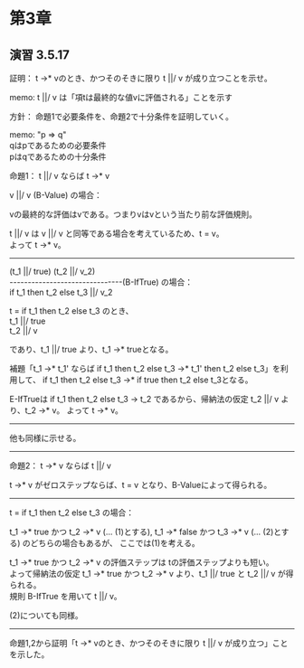 # 第3章

## 演習 3.5.17

証明： t ->* vのとき、かつそのそきに限り t \||/ v が成り立つことを示せ。

memo:
t \||/ v は「項tは最終的な値vに評価される」ことを示す

方針： 命題1で必要条件を、命題2で十分条件を証明していく。

memo:
"p => q"  
qはpであるための必要条件  
pはqであるための十分条件

命題1： t \||/ v ならば t ->* v

v \||/ v (B-Value) の場合：

vの最終的な評価はvである。つまりvはvという当たり前な評価規則。

t \||/ v は v \||/ v と同等である場合を考えているため、t = v。  
よって t ->* v。

---

(t_1 \||/ true) (t_2 \||/ v_2)  
-------------------------------(B-IfTrue) の場合：  
if t_1 then t_2 else t_3 \||/ v_2  

t = if t_1 then t_2 else t_3 のとき、  
t_1 \||/ true  
t_2 \||/ v

であり、t_1 \||/ true より、t_1 ->* trueとなる。

補題「t_1 ->* t_1' ならば if t_1 then t_2 else t_3 ->*  t_1' then t_2 else t_3」を利用して、
if t_1 then t_2 else t_3 ->* if true then t_2 else t_3となる。

E-IfTrueは if t_1 then t_2 else t_3 -> t_2 であるから、帰納法の仮定 t_2 \||/ v より、t_2 ->* v。
よって t ->* v。

---

他も同様に示せる。

---

命題2： t ->* v ならば t \||/ v

t ->* v がゼロステップならば、t = v となり、B-Valueによって得られる。

---

t = if t_1 then t_2 else t_3 の場合：

t_1 ->* true かつ t_2 ->* v (... (1)とする), t_1 ->* false かつ t_3 ->* v (... (2)とする) のどちらの場合もあるが、
ここでは(1)を考える。

t_1 ->* true かつ t_2 ->* v の評価ステップは tの評価ステップよりも短い。  
よって帰納法の仮定 t_1 ->* true かつ t_2 ->* v より、t_1 \||/ true と t_2 \||/ v が得られる。  
規則 B-IfTrue を用いて t \||/ v。

(2)についても同様。

---

命題1,2から証明「t ->* vのとき、かつそのそきに限り t \||/ v が成り立つ」ことを示した。
